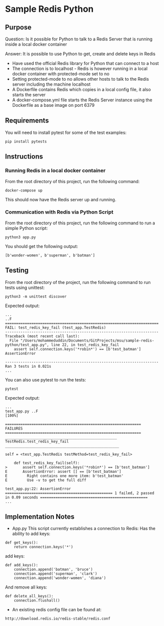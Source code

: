 # Sample Redis Python

## Purpose

Question: Is it possible for Python to talk to a Redis Server that is running inside a local docker container

Answer: It is possible to use Python to get, create and delete keys in Redis
* Have used the official Redis library for Python that can connect to a host
* The connection is to localhost - Redis is however running in a local docker container with protected-mode set to no
* Setting protected-mode to no allows other hosts to talk to the Redis server including the machine localhost
* A Dockerfile contains Redis which copies in a local config file, it also starts the server
* A docker-compose.yml file starts the Redis Server instance using the Dockerfile as a base image on port 6379

## Requirements
You will need to install pytest for some of the test examples:
```
pip install pytests
```

## Instructions
### Running Redis in a local docker container
From the root directory of this project, run the following command:
```
docker-compose up
```
This should now have the Redis server up and running.

### Communication with Redis via Python Script
From the root directory of this project, run the following command to run a simple Python script:
```
python3 app.py
```
You should get the following output:
```
[b'wonder-women', b'superman', b'batman']
```

## Testing
From the root directory of the project, run the following command to run tests using unittest:
```
python3 -m unittest discover
```
Expected output:
```
...
..F
======================================================================
FAIL: test_redis_key_fail (test_app.TestRedis)
----------------------------------------------------------------------
Traceback (most recent call last):
  File "/Users/mohammeduddin/Documents/GitProjects/msu/sample-redis-python/test_app.py", line 22, in test_redis_key_fail
    assert self.connection.keys('*robin*') == [b'test_batman']
AssertionError

----------------------------------------------------------------------
Ran 3 tests in 0.021s
...
```
You can also use pytest to run the tests:
```
pytest
```
Expected output:
```
...
test_app.py ..F                                                                                                                [100%]

============================================================== FAILURES ==============================================================
___________________________________________________ TestRedis.test_redis_key_fail ____________________________________________________

self = <test_app.TestRedis testMethod=test_redis_key_fail>

    def test_redis_key_fail(self):
>       assert self.connection.keys('*robin*') == [b'test_batman']
E       AssertionError: assert [] == [b'test_batman']
E         Right contains one more item: b'test_batman'
E         Use -v to get the full diff

test_app.py:22: AssertionError
================================================= 1 failed, 2 passed in 0.09 seconds =================================================
...
```

## Implementation Notes
* App.py
This script currently establishes a connection to Redis:
Has the ability to add keys:
```
def get_keys():
    return connection.keys('*')
```
add keys:
```
def add_keys():
    connection.append('batman', 'bruce')
    connection.append('superman', 'clark')
    connection.append('wonder-women', 'diana')
```
And remove all keys:
```
def delete_all_keys():
    connection.flushall()
```
* An existing redis config file can be found at:
```
http://download.redis.io/redis-stable/redis.conf
```